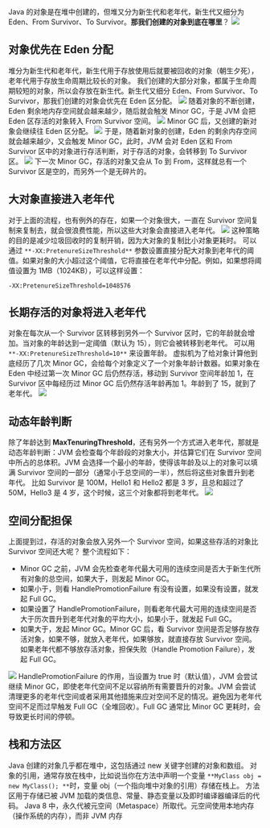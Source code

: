 Java 的对象是在堆中创建的，但堆又分为新生代和老年代，新生代又细分为 Eden、From Survivor、To Survivor。**那我们创建的对象到底在哪里**？
![](https://cdn.nlark.com/yuque/0/2024/png/22796888/1717381527078-aa8b9b48-e39f-48bb-bdc9-ff3ce5465692.png#averageHue=%238bad6f&clientId=u162be008-018a-4&from=paste&id=u3a3d932f&originHeight=324&originWidth=814&originalType=url&ratio=1.25&rotation=0&showTitle=false&status=done&style=none&taskId=u8d0436ae-fe27-4bc4-8206-5f2621900f8&title=)
## 对象优先在 Eden 分配
堆分为新生代和老年代，新生代用于存放使用后就要被回收的对象（朝生夕死），老年代用于存放生命周期比较长的对象。
我们创建的大部分对象，都属于生命周期较短的对象，所以会存放在新生代。新生代又细分 Eden、From Survivor、To Survivor，那我们创建的对象会优先在 Eden 区分配。
![](https://cdn.nlark.com/yuque/0/2024/png/22796888/1717381590780-f55ae9c1-1a01-417e-a273-5f610d97494e.png#averageHue=%238ce6d9&clientId=u162be008-018a-4&from=paste&id=uef1141b1&originHeight=301&originWidth=732&originalType=url&ratio=1.25&rotation=0&showTitle=false&status=done&style=none&taskId=u4ef884fb-05e1-4b29-aee3-425055a3108&title=)
随着对象的不断创建，Eden 剩余地内存空间就会越来越少，随后就会触发 Minor GC，于是 JVM 会把 Eden 区存活的对象转入 From Survivor 空间。
![](https://cdn.nlark.com/yuque/0/2024/png/22796888/1717381590743-11f51609-91c6-4b58-af47-f6f525961c2e.png#averageHue=%238ee8db&clientId=u162be008-018a-4&from=paste&id=u6fc849ca&originHeight=312&originWidth=732&originalType=url&ratio=1.25&rotation=0&showTitle=false&status=done&style=none&taskId=u3b9741b9-f908-4267-8a9a-1f4d436ca89&title=)
Minor GC 后，又创建的新对象会继续往 Eden 区分配。
![](https://cdn.nlark.com/yuque/0/2024/png/22796888/1717381591367-438d567f-42cb-42db-a84d-aa71bb4417a2.png#averageHue=%238de8db&clientId=u162be008-018a-4&from=paste&id=ud7a17435&originHeight=299&originWidth=732&originalType=url&ratio=1.25&rotation=0&showTitle=false&status=done&style=none&taskId=u782bd541-d177-4486-8553-b7acba74d29&title=)
于是，随着新对象的创建，Eden 的剩余内存空间就会越来越少，又会触发 Minor GC，此时，JVM 会对 Eden 区和 From Survivor 区中的对象进行存活判断，对于存活的对象，会转移到 To Survivor 区。
![](https://cdn.nlark.com/yuque/0/2024/png/22796888/1717381591370-357757d2-06c5-4fb7-9834-6d54000aae8f.png#averageHue=%23b0e3ee&clientId=u162be008-018a-4&from=paste&id=u144bc4d6&originHeight=295&originWidth=732&originalType=url&ratio=1.25&rotation=0&showTitle=false&status=done&style=none&taskId=u781f98c8-1bba-4620-9592-551d4d10691&title=)
下一次 Minor GC，存活的对象又会从 To 到 From，这样就总有一个 Survivor 区是空的，而另外一个是无碎片的。
## 大对象直接进入老年代
对于上面的流程，也有例外的存在，如果一个对象很大，一直在 Survivor 空间复制来复制去，就会很浪费性能，所以这些大对象会直接进入老年代。
![](https://cdn.nlark.com/yuque/0/2024/png/22796888/1717381623213-112838b0-e45a-478a-a4a5-eb56f2b0aaff.png#averageHue=%238de7da&clientId=u162be008-018a-4&from=paste&id=u95de0a54&originHeight=309&originWidth=732&originalType=url&ratio=1.25&rotation=0&showTitle=false&status=done&style=none&taskId=ua0706388-91ca-4589-aeb8-af15509344f&title=)
这种策略的目的是减少垃圾回收时的复制开销，因为大对象的复制比小对象更耗时。
可以通过 `**-XX:PretenureSizeThreshold**` 参数设置直接分配大对象到老年代的阈值。如果对象的大小超过这个阈值，它将直接在老年代中分配。例如，如果想将阈值设置为 1MB（1024KB），可以这样设置：
```
-XX:PretenureSizeThreshold=1048576
```
## 长期存活的对象将进入老年代
对象在每次从一个 Survivor 区转移到另外一个 Survivor 区时，它的年龄就会增加。当对象的年龄达到一定阈值（默认为 15），则它会被转移到老年代。
可以用 `**-XX:PretenureSizeThreshold=10**` 来设置年龄。
虚拟机为了给对象计算他到底经历了几次 Minor GC，会给每个对象定义了一个对象年龄计数器。如果对象在 Eden 中经过第一次 Minor GC 后仍然存活，移动到 Survivor 空间年龄加 1，在 Survivor 区中每经历过 Minor GC 后仍然存活年龄再加 1。年龄到了 15，就到了老年代。
![](https://cdn.nlark.com/yuque/0/2024/png/22796888/1717381662945-2c37cc31-7348-4bac-be40-cf52ff2f14c3.png#averageHue=%23afe3ee&clientId=u162be008-018a-4&from=paste&id=uaf46d169&originHeight=305&originWidth=732&originalType=url&ratio=1.25&rotation=0&showTitle=false&status=done&style=none&taskId=uccba8d33-96f1-4be8-a7e8-eba52aa523b&title=)
## 动态年龄判断
除了年龄达到 **MaxTenuringThreshold**，还有另外一个方式进入老年代，那就是动态年龄判断：JVM 会检查每个年龄段的对象大小，并估算它们在 Survivor 空间中所占的总体积。JVM 会选择一个最小的年龄，使得该年龄及以上的对象可以填满 Survivor 空间的一部分（通常小于总空间的一半），然后将这些对象晋升到老年代。
比如 Survivor 是 100M，Hello1 和 Hello2 都是 3 岁，且总和超过了 50M，Hello3 是 4 岁，这个时候，这三个对象都将到老年代。
![](https://cdn.nlark.com/yuque/0/2024/png/22796888/1717381693464-14ffe5b5-9712-4425-9e23-4220fe7a847d.png#averageHue=%238de6d9&clientId=u162be008-018a-4&from=paste&id=ud0281ba7&originHeight=305&originWidth=732&originalType=url&ratio=1.25&rotation=0&showTitle=false&status=done&style=none&taskId=uec662d93-2b34-4090-b611-878a4a0226d&title=)
## 空间分配担保
上面提到过，存活的对象会放入另外一个 Survivor 空间，如果这些存活的对象比 Survivor 空间还大呢？
整个流程如下：

- Minor GC 之前，JVM 会先检查老年代最大可用的连续空间是否大于新生代所有对象的总空间，如果大于，则发起 Minor GC。
- 如果小于，则看 HandlePromotionFailure 有没有设置，如果没有设置，就发起 Full GC。
- 如果设置了 HandlePromotionFailure，则看老年代最大可用的连续空间是否大于历次晋升到老年代对象的平均大小，如果小于，就发起 Full GC。
- 如果大于，发起 Minor GC。Minor GC 后，看 Survivor 空间是否足够存放存活对象，如果不够，就放入老年代，如果够放，就直接存放 Survivor 空间。如果老年代都不够放存活对象，担保失败（Handle Promotion Failure），发起 Full GC。

![](https://cdn.nlark.com/yuque/0/2024/png/22796888/1717381693488-592eb6f6-f325-46f6-8e06-53a6a6b0a5d9.png#averageHue=%23f8f3f3&clientId=u162be008-018a-4&from=paste&id=u8abed9b3&originHeight=585&originWidth=646&originalType=url&ratio=1.25&rotation=0&showTitle=false&status=done&style=none&taskId=u704ab2c8-bced-4493-90c0-f2fe765fae3&title=)
HandlePromotionFailure 的作用，当设置为 true 时（默认值），JVM 会尝试继续 Minor GC，即使老年代空间不足以容纳所有需要晋升的对象。JVM 会尝试清理更多的老年代空间或者采用其他措施来应对空间不足的情况。避免因为老年代空间不足而过早触发 Full GC（全堆回收）。Full GC 通常比 Minor GC 更耗时，会导致更长时间的停顿。
## 栈和方法区
Java 创建的对象几乎都在堆中，这包括通过 new 关键字创建的对象和数组。
对象的引用，通常存放在栈中，比如说当你在方法中声明一个变量 `**MyClass obj = new MyClass(); **`时，变量 obj（一个指向堆中对象的引用）存储在栈上。
方法区用于存储已被 JVM 加载的类信息、常量、静态变量以及即时编译器编译后的代码。
Java 8 中，永久代被元空间（Metaspace）所取代。元空间使用本地内存（操作系统的内存），而非 JVM 内存
